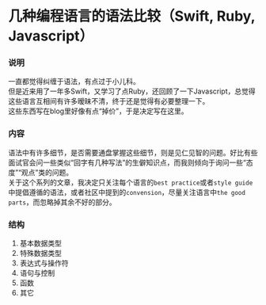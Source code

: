 # 几种编程语言的语法比较（Swift, Ruby, Javascript）

### 说明
一直都觉得纠缠于语法，有点过于小儿科。  
但是近来用了一年多Swift，又学习了点Ruby，还回顾了一下Javascript，总觉得这些语言互相间有许多暧昧不清，终于还是觉得有必要整理一下。  
这些东西写在blog里好像有点“掉价”，于是决定写在这里。  

### 内容
语法中有许多细节，是否需要通盘掌握这些细节，则是见仁见智的问题。好比有些面试官会问一些类似“回字有几种写法”的生僻知识点，而我则倾向于询问一些“态度”“观点”类的问题。  
关于这个系列的文章，我决定只关注每个语言的`best practice`或者`style guide`中提倡遵循的语法，或者社区中提到的`convension`，尽量关注语言中`the good parts`，而忽略掉其余不好的部分。

### 结构
1. 基本数据类型
2. 特殊数据类型 
3. 表达式与操作符
4. 语句与控制
5. 函数
6. 其它
